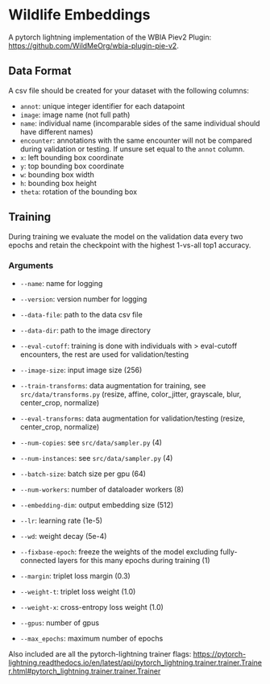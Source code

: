 # Wildlife Embeddings
A pytorch lightning implementation of the WBIA Piev2 Plugin: https://github.com/WildMeOrg/wbia-plugin-pie-v2.

## Data Format
A csv file should be created for your dataset with the following columns:

- `annot`: unique integer identifier for each datapoint
- `image`: image name (not full path)
- `name`: individual name (incomparable sides of the same individual should have different names)
- `encounter`: annotations with the same encounter will not be compared during validation or testing. If unsure set equal to the `annot` column.
- `x`: left bounding box coordinate
- `y`: top bounding box coordinate
- `w`: bounding box width
- `h`: bounding box height
- `theta`: rotation of the bounding box

## Training
During training we evaluate the model on the validation data every two epochs and retain the checkpoint with the highest 1-vs-all top1 accuracy.

### Arguments

- `--name`: name for logging
- `--version`: version number for logging

- `--data-file`: path to the data csv file
- `--data-dir`: path to the image directory
- `--eval-cutoff`: training is done with individuals with > eval-cutoff encounters, the rest are used for validation/testing

- `--image-size`: input image size (256)
- `--train-transforms`: data augmentation for training, see `src/data/transforms.py` (resize, affine, color_jitter, grayscale, blur, center_crop, normalize)
- `--eval-transforms`: data augmentation for validation/testing (resize, center_crop, normalize)
- `--num-copies`: see `src/data/sampler.py` (4)
- `--num-instances`: see `src/data/sampler.py` (4)
- `--batch-size`: batch size per gpu (64)
- `--num-workers`: number of dataloader workers (8)

- `--embedding-dim`: output embedding size (512)
- `--lr`: learning rate (1e-5)
- `--wd`: weight decay (5e-4)
- `--fixbase-epoch`: freeze the weights of the model excluding fully-connected layers for this many epochs during training (1)

- `--margin`: triplet loss margin (0.3)
- `--weight-t`: triplet loss weight (1.0)
- `--weight-x`: cross-entropy loss weight (1.0)

- `--gpus`: number of gpus 
- `--max_epochs`: maximum number of epochs

Also included are all the pytorch-lightning trainer flags: https://pytorch-lightning.readthedocs.io/en/latest/api/pytorch_lightning.trainer.trainer.Trainer.html#pytorch_lightning.trainer.trainer.Trainer

